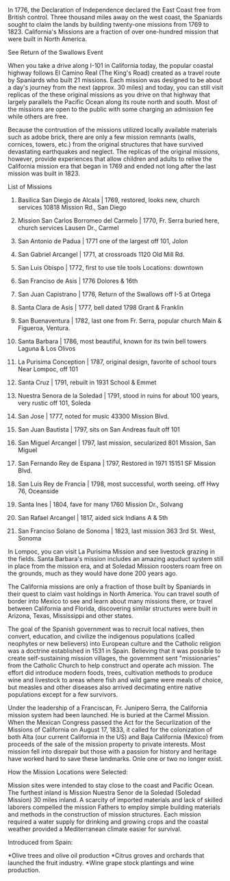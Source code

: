 In 1776, the Declaration of Independence declared the East Coast free from British control.  Three thousand miles away on the west coast, the Spaniards sought to claim the lands by building twenty-one missions from 1769 to 1823.  California's Missions are a fraction of over one-hundred mission that were built in North America.

See Return of the Swallows Event

When you take a drive along I-101 in California today, the popular coastal highway follows El Camino Real (The King's Road) created as a travel route by Spaniards who built 21 missions.  Each mission was designed to be about a day's journey from the next (approx. 30 miles) and today, you can still visit replicas of the these original missions as you drive on that highway that largely parallels the Pacific Ocean along its route north and south.  Most of the missions are open to the
public with some charging an admission fee while others are free.

Because the contrustion of the missions utilized locally available materials such as adobe brick, there are only a few mission remnants (walls, cornices, towers, etc.) from the original structures that have survived devastating earthquakes and neglect.  The replicas of the original missions, however, provide experiences that allow children and adults to relive the California mission era that began in 1769 and ended not long after the last mission was built in 1823.


List of Missions

1.  Basilica San Diegjo de Alcala | 1769, restored, looks new, church services 
10818 Mission Rd., San Diego

2.  Mission San Carlos Borromeo del Carmelo | 1770, Fr. Serra buried here, church services
Lausen Dr., Carmel

3.  San Antonio de Padua | 1771 one of the largest
off 101, Jolon

4.  San Gabriel Arcangel | 1771, at crossroads
1120 Old Mill Rd.

5.  San Luis Obispo | 1772, first to use tile tools
Locations:  downtown

6.  San Franciso de Asis | 1776
Dolores & 16th

7.  San Juan Capistrano | 1776, Return of the Swallows
off I-5 at Ortega

8.  Santa Clara de Asis | 1777, bell dated 1798
Grant & Franklin

9.  San Buenaventura | 1782, last one from Fr. Serra, popular church
Main & Figueroa, Ventura.

10. Santa Barbara | 1786, most beautiful, known for its twin bell towers
Laguna & Los Olivos

11. La Purisima Conception | 1787, original design, favorite of school tours
Near Lompoc, off 101

12. Santa Cruz | 1791, rebuilt in 1931
School & Emmet

13. Nuestra Senora de la Soledad | 1791, stood in ruins for about 100 years, very rustic
off 101, Soleda

14. San Jose | 1777, noted for music
43300 Mission Blvd.

15. San Juan Bautista | 1797, sits on San Andreas fault
off 101

16. San Miguel Arcangel | 1797, last mission, secularized
801 Mission, San Miguel

17. San Fernando Rey de Espana | 1797, Restored in 1971
15151 SF Mission Blvd.

18. San Luis Rey de Francia | 1798, most successful, worth seeing.
off Hwy 76, Oceanside

19. Santa Ines | 1804, fave for many
1760 Mission Dr., Solvang

20. San Rafael Arcangel | 1817, aided sick Indians
A & 5th

21. San Franciso Solano de Sonoma | 1823, last mission
363 3rd St. West, Sonoma


In Lompoc, you can visit La Purisima Mission and see livestock grazing in the fields.  Santa Barbara's mission includes an amazing aquduct system still in place from the mission era, and at Soledad Mission roosters roam free on the grounds, much as they would have done 200 years ago.

The California missions are only a fraction of those built by Spaniards in their quest to claim vast holdings in North America.  You can travel south of border into Mexico to see and learn about many missions there, or travel between California and Florida, discovering similar structures were built in Arizona, Texas, Mississippi and other states.

The goal of the Spanish government was to recruit local natives, then convert, education, and civilize the indigenous populations (called neophytes or new believers) into European culture and the Catholic religion was a doctrine established in 1531 in Spain.  Believing that it was possible to create self-sustaining mission villages, the government sent "missionaries" from the Catholic Church to help construct and operate ach mission.  The effort did introduce modern foods, trees,
cultivation methods to produce wine and livestock to areas where fish and wild game were meals of choice, but measles and other diseases also arrived decimating entire native populations except for a few survivors. 

Under the leadership of a Franciscan, Fr. Junipero Serra, the California mission system had been launched.  He is buried at the Carmel Mission.  When the Mexican Congress passed the Act for the Securlization of the Missions of California on August 17, 1833, it called for the colonization of both Alta (our current California in the US) and Baja California (Mexico) from proceeds of the sale of the mission property to private interests.  Most mission fell into disrepair but those with a passion
for history and heritage have worked hard to save these landmarks.  Onle one or two no longer exist.

How the Mission Locations were Selected:

Mission sites were intended to stay close to the coast and Pacific Ocean.  The furthest inland is Mission Nuestra Senor de la Soledad (Soledad Mission) 30 miles inland.  A scarcity of imported materials and lack of skilled laborers compelled the mission Fathers to employ simple building materials and methods in the construction of mission structures.  Each mission required a water supply for drinking and growing crops and the coastal weather provided a Mediterranean climate easier for
survival.

Introduced from Spain:

*Olive trees and olive oil production
*Citrus groves and orchards that launched the fruit industry.
*Wine grape stock plantings and wine production. 

